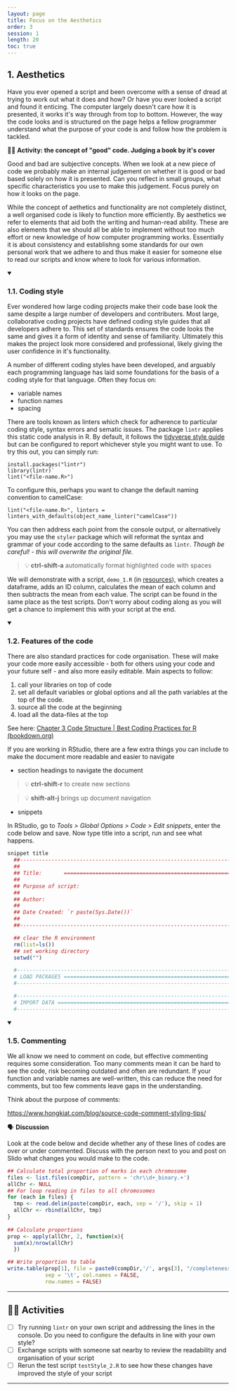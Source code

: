 ```yaml
---
layout: page
title: Focus on the Aesthetics
order: 3
session: 1
length: 20
toc: true
---
```



## 1. Aesthetics

Have you ever opened a script and been overcome with a sense of dread at trying to work out what it does and how? Or have you ever looked a script and found it enticing. The computer largely doesn't care how it is presented, it works it's way through from top to bottom. However, the way the code looks and is structured on the page helps a fellow programmer understand what the purpose of your code is and follow how the problem is tackled. 

🏃‍♀️ **Activity: the concept of "good" code. Judging a book by it's cover** 

Good and bad are subjective concepts. When we look at a new piece of code we probably make an internal judgement on whether it is good or bad based solely on how it is presented. Can you reflect in small groups, what specific characteristics you use to make this judgement. Focus purely on how it looks on the page.


While the concept of aethetics and functionality are not completely distinct, a well organised code is likely to function more efficiently. By aesthetics we refer to elements that aid both the writing and human-read ability. These are also elements that we should all be able to implement without too much effort or new knowledge of how computer programming works. Essentially it is about consistency and establishng some standards for our own personal work that we adhere to and thus make it easier for someone else to read our scripts and know where to look for various information.  


<details open>
    <summary><h3>1.1. Coding style</h3></summary>

Ever wondered how large coding projects make their code base look the same despite a large number of developers and contributers. Most large, collaborative coding projects have defined coding style guides that all developers adhere to. This set of standards ensures the code looks the same and gives it a form of identity and sense of familiarity. Ultimately this makes the project look more considered and professional, likely giving the user confidence in it's functionality. 

A number of different coding styles have been developed, and arguably each programming language has laid some foundations for the basis of a coding style for that language. Often they focus on:

- variable names
- function names
- spacing

There are tools known as linters which check for adherence to particular coding style, syntax errors and sematic issues. The package `lintr` applies this static code analysis in R. By default, it follows the [tidyverse style guide](https://style.tidyverse.org/) but can be configured to report whichever style you might want to use. To try this out, you can simply run: 

~~~
install.packages("lintr")
library(lintr)`
lint("<file-name.R>")
~~~

To configure this, perhaps you want to change the default naming convention to camelCase:

`lint("<file-name.R>", linters = linters_with_defaults(object_name_linter("camelCase"))`

You can then address each point from the console output, or alternatively you may use the `styler` package which will reformat the syntax and grammar of your code according to the same defaults as `lintr`. *Though be careful! - this will overwrite the original file.* 

> 💡 **ctrl-shift-a**        automatically format highlighted code with spaces

We will demonstrate with a script, `demo_1.R` (in [resources](https://uniexeterrse.github.io/improve-r-code/resources.html)), which creates a dataframe, adds an ID column, calculates the mean of each column and then subtracts the mean from each value. The script can be found in the same place as the test scripts. Don't worry about coding along as you will get a chance to implement this with your script at the end.

</details>         
<details open>
<summary><h3>1.2. Features of the code</h3></summary>

There are also standard practices for code organisation. These will make your code more easily accessible - both for others using your code and your future self - and also more easily editable. Main aspects to follow:

1. call your libraries on top of code
2. set all default variables or global options and all the path variables at the top of the code.
3. source all the code at the beginning
4. load all the data-files at the top

See here: [Chapter 3 Code Structure | Best Coding Practices for R (bookdown.org)](https://bookdown.org/content/d1e53ac9-28ce-472f-bc2c-f499f18264a3/code.html)

If you are working in RStudio, there are a few extra things you can include to make the document more readable and easier to navigate    

- section headings to navigate the document
        
> 💡 **ctrl-shift-r**       to create new sections
        
> 💡 **shift-alt-j**         brings up document navigation
        
        
- snippets

In RStudio, go to *Tools > Global Options > Code > Edit snippets*, enter the code below and save. Now type title into a script, run and see what happens.

~~~r
snippet title
  ##---------------------------------------------------------------------#
  ##
  ## Title:       ========================================================
  ##
  ## Purpose of script:
  ##
  ## Author: 
  ##
  ## Date Created: `r paste(Sys.Date())`
  ##
  ##---------------------------------------------------------------------#

  ## clear the R environment
  rm(list=ls()) 
  ## set working directory
  setwd("")

  #----------------------------------------------------------------------#
  # LOAD PACKAGES ========================================================
  #----------------------------------------------------------------------#

  #----------------------------------------------------------------------#
  # IMPORT DATA ==========================================================
  #----------------------------------------------------------------------#
~~~
    
</details>
    
<details open>
<summary><h3>1.5. Commenting</h3></summary>

We all know we need to comment on code, but effective commenting requires some consideration. Too many comments mean it can be hard to see the code, risk becoming outdated and often are redundant. If your function and variable names are well-written, this can reduce the need for comments, but too few comments leave gaps in the understanding.

Think about the purpose of comments:

https://www.hongkiat.com/blog/source-code-comment-styling-tips/

🗣️ **Discussion**    

Look at the code below and decide whether any of these lines of codes are over or under commented. Discuss with the person next to you and post on Slido what changes you would make to the code.

    
~~~r
## Calculate total proportion of marks in each chromosome
files <- list.files(compDir, pattern = 'chr\\d+_binary.+')
allChr <- NULL
## For loop reading in files to all chromosomes
for (each in files) {
  tmp <- read.delim(paste(compDir, each, sep = '/'), skip = 1)
  allChr <- rbind(allChr, tmp)
}
    
## Calculate proportions    
prop <- apply(allChr, 2, function(x){
  sum(x)/nrow(allChr)
  })

## Write proportion to table       
write.table(prop[1], file = paste0(compDir,'/', args[3], "/completeness.txt"), 
            sep = '\t', col.names = FALSE, 
            row.names = FALSE)    
~~~    
        
</details>

-----
    
## 🏃‍♀️ Activities

- [ ] Try running `lintr` on your own script and addressing the lines in the console. Do you need to configure the defaults in line with your own style?
- [ ] Exchange scripts with someone sat nearby to review the readability and organisation of your script
- [ ] Rerun the test script `testStyle_2.R` to see how these changes have improved the style of your script

-----
